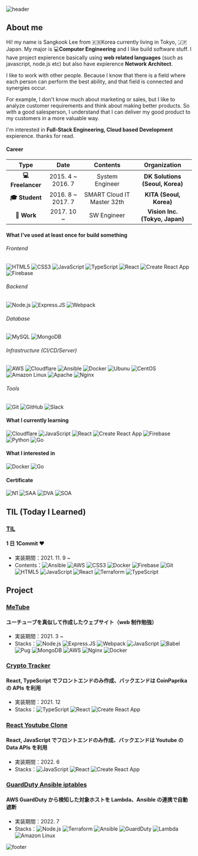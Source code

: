 ![header](https://capsule-render.vercel.app/api?type=slice&animation=blink&color=timeAuto&height=150&section=header&text=SANGKOOK%20LEE)

## About me

Hi! my name is Sangkook Lee from 🇰🇷Korea currently living in Tokyo, 🇯🇵Japan. My major is 💻**Computer Engineering** and I like build software stuff. I have project expierence basically using **web related languages** (such as javascript, node.js etc) but also have expierence **Network Architect**.

I like to work with other people. Because I know that there is a field where each person can perform the best ability, and that field is connected and synergies occur.

For example, I don't know much about marketing or sales, but I like to analyze customer requirements and think about making better products. So with a good salesperson, I understand that I can deliver my good product to my customers in a more valuable way.

I'm interested in **Full-Stack Engineering, Cloud based Development** expierence. thanks for read.

#### Career

|          **Type**          |     **Date**      |        **Contents**        |        **Organization**         |
| :------------------------: | :---------------: | :------------------------: | :-----------------------------: |
| **:computer: Freelancer**  | 2015. 4 ~ 2016. 7 |      System Engineer       | **DK Solutions (Seoul, Korea)** |
| **:mortar_board: Student** | 2016. 8 ~ 2017. 7 | SMART Cloud IT Master 32th |     **KITA (Seoul, Korea)**     |
|     **:office: Work**      |    2017. 10 ~     |        SW Engineer         | **Vision Inc. (Tokyo, Japan)**  |

#### What I've used at least once for build something

###### Frontend

![HTML5](https://img.shields.io/badge/HTML5%20-%23E34F26.svg?&style=for-square&logo=html5&logoColor=white) ![CSS3](https://img.shields.io/badge/CSS3%20-%231572B6.svg?&style=for-square&logo=css3&logoColor=white) ![JavaScript](https://img.shields.io/badge/JavaScript%20-%23323330.svg?&style=for-square&logo=javascript&logoColor=%23F7DF1E) ![TypeScript](https://img.shields.io/badge/TypeScript%20-%23007ACC.svg?&style=for-square&logo=typescript&logoColor=white) ![React](https://img.shields.io/badge/React%20-%2320232a.svg?&style=for-square&logo=react&logoColor=%2361DAFB) ![Create React App](https://img.shields.io/badge/Create%20React%20App%20-%2309D3AC.svg?&style=for-square&logo=createreactapp&logoColor=white) ![Firebase](https://img.shields.io/badge/Firebase%20-%23FF8A65.svg?&style=for-square&logo=firebase&logoColor=white)

###### Backend

![Node.js](https://img.shields.io/badge/Node.js%20-%2343853D.svg?&style=for-square&logo=node.js&logoColor=white) ![Express.JS](https://img.shields.io/badge/Express.js%20-%23404d59.svg?&style=for-square) ![Webpack](https://img.shields.io/badge/webpack%20-%238DD6F9.svg?&style=for-square&logo=webpack&logoColor=black)

###### Database

![MySQL](https://img.shields.io/badge/MySQL-%2300f.svg?&style=for-square&logo=mysql&logoColor=white) ![MongoDB](https://img.shields.io/badge/MongoDB-%234ea94b.svg?&style=for-square&logo=mongodb&logoColor=white)

###### Infrastructure (CI/CD/Server)

![AWS](https://img.shields.io/badge/AWS%20-%23FF9900.svg?&style=for-square&logo=amazon-aws&logoColor=white) ![Cloudflare](https://img.shields.io/badge/Cloudflare%20-%23F38020.svg?&style=for-square&logo=amazon-aws&logoColor=white) ![Ansible](https://img.shields.io/badge/Ansible%20-%23000000.svg?&style=for-square&logo=ansible&logoColor=white) ![Docker](https://img.shields.io/badge/Docker%20-%230db7ed.svg?&style=for-square&logo=docker&logoColor=white) ![Ubunu](https://img.shields.io/badge/Ubuntu-E95420?style=for-square&logo=ubuntu&logoColor=white) ![CentOS](https://img.shields.io/badge/CentOS-262577?style=for-square&logo=centos&logoColor=white) ![Amazon Linux](https://img.shields.io/badge/Amazon%20Linux%20-%23FF9900.svg?&style=for-square&logo=amazon-aws&logoColor=white) ![Apache](https://img.shields.io/badge/Apache%20-%23D42029.svg?&style=for-square&logo=apache&logoColor=white) ![Nginx](https://img.shields.io/badge/Nginx%20-%23009639.svg?&style=for-square&logo=nginx&logoColor=white)

###### Tools

![Git](https://img.shields.io/badge/Git%20-%23F05033.svg?&style=for-square&logo=git&logoColor=white) ![GitHub](https://img.shields.io/badge/GitHub%20-%23181717.svg?&style=for-square&logo=github&logoColor=white) ![Slack](https://img.shields.io/badge/Slack%20-%234A154B.svg?&style=for-square&logo=slack&logoColor=white)

#### What I currently learning

![Cloudflare](https://img.shields.io/badge/Cloudflare%20-%23F38020.svg?&style=for-square&logo=amazon-aws&logoColor=white) ![JavaScript](https://img.shields.io/badge/JavaScript%20-%23323330.svg?&style=for-square&logo=javascript&logoColor=%23F7DF1E) ![React](https://img.shields.io/badge/React%20-%2320232a.svg?&style=for-square&logo=react&logoColor=%2361DAFB) ![Create React App](https://img.shields.io/badge/Create%20React%20App%20-%2309D3AC.svg?&style=for-square&logo=createreactapp&logoColor=white) ![Firebase](https://img.shields.io/badge/Firebase%20-%23FF8A65.svg?&style=for-square&logo=firebase&logoColor=white) ![Python](https://img.shields.io/badge/Python-3776AB.svg?&style=for-square&logo=python&logoColor=white) ![Go](https://img.shields.io/badge/Go-%2300ADD8.svg?style=for-square&logo=go&logoColor=white)

#### What I interested in

![Docker](https://img.shields.io/badge/Docker%20-%230db7ed.svg?&style=for-square&logo=docker&logoColor=white) ![Go](https://img.shields.io/badge/Go-%2300ADD8.svg?style=for-square&logo=go&logoColor=white)

#### Certificate

![N1](https://img.shields.io/badge/JLPT:%20N1-%23E34F27.svg?&style=for-square) ![SAA](https://img.shields.io/badge/Solutions%20Architect%20Associate-%23FF9900.svg?&logo=amazon-aws&style=for-square) ![DVA](https://img.shields.io/badge/Developer%20Associate-%23FF9900.svg?&logo=amazon-aws&style=for-square) ![SOA](https://img.shields.io/badge/SysOps%20Administrator%20Associate-%23FF9900.svg?&logo=amazon-aws&style=for-square)

## TIL (Today I Learned)

### [TIL](https://github.com/solarsdev/TIL)

#### 1 日 1Commit ❤️

- 実装期間：2021. 11. 9 ~
- Contents：![Ansible](https://img.shields.io/badge/Ansible%20-%23000000.svg?&style=for-square&logo=ansible&logoColor=white) ![AWS](https://img.shields.io/badge/AWS%20-%23FF9900.svg?&style=for-square&logo=amazon-aws&logoColor=white) ![CSS3](https://img.shields.io/badge/CSS3%20-%231572B6.svg?&style=for-square&logo=css3&logoColor=white) ![Docker](https://img.shields.io/badge/Docker%20-%230db7ed.svg?&style=for-square&logo=docker&logoColor=white) ![Firebase](https://img.shields.io/badge/Firebase%20-%23FF8A65.svg?&style=for-square&logo=firebase&logoColor=white) ![Git](https://img.shields.io/badge/Git%20-%23F05033.svg?&style=for-square&logo=git&logoColor=white) ![HTML5](https://img.shields.io/badge/HTML5%20-%23E34F26.svg?&style=for-square&logo=html5&logoColor=white) ![JavaScript](https://img.shields.io/badge/JavaScript%20-%23323330.svg?&style=for-square&logo=javascript&logoColor=%23F7DF1E) ![React](https://img.shields.io/badge/React%20-%2320232a.svg?&style=for-square&logo=react&logoColor=%2361DAFB) ![Terraform](https://img.shields.io/badge/Terraform%20-%237B42BC.svg?&style=for-square&logo=terraform&logoColor=white) ![TypeScript](https://img.shields.io/badge/TypeScript%20-%23007ACC.svg?&style=for-square&logo=typescript&logoColor=white)

## Project

### [MeTube](https://github.com/solarsdev/metube-2021)

#### ユーチューブを真似して作成したウェブサイト（web 制作勉強）

- 実装期間：2021. 3 ~
- Stacks：![Node.js](https://img.shields.io/badge/Node.js%20-%2343853D.svg?&style=for-square&logo=node.js&logoColor=white) ![Express.JS](https://img.shields.io/badge/Express.js%20-%23404d59.svg?&style=for-square) ![Webpack](https://img.shields.io/badge/webpack%20-%238DD6F9.svg?&style=for-square&logo=webpack&logoColor=black) ![JavaScript](https://img.shields.io/badge/JavaScript%20-%23323330.svg?&style=for-square&logo=javascript&logoColor=%23F7DF1E) ![Babel](https://img.shields.io/badge/Babel%20-%23323330.svg?&style=for-square&logo=babel&logoColor=%23F7DF1E) ![Pug](https://img.shields.io/badge/Pug%20-%23A86454.svg?&style=for-square&logo=pug&logoColor=%23F7DF1E) ![MongoDB](https://img.shields.io/badge/MongoDB-%234ea94b.svg?&style=for-square&logo=mongodb&logoColor=white) ![AWS](https://img.shields.io/badge/AWS%20-%23FF9900.svg?&style=for-square&logo=amazon-aws&logoColor=white) ![Nginx](https://img.shields.io/badge/Nginx%20-%23009639.svg?&style=for-square&logo=nginx&logoColor=white) ![Docker](https://img.shields.io/badge/Docker%20-%230db7ed.svg?&style=for-square&logo=docker&logoColor=white)

### [Crypto Tracker](https://github.com/solarsdev/react-crypto-tracker)

#### React, TypeScript でフロントエンドのみ作成、バックエンドは CoinPaprika の APIs を利用

- 実装期間：2021. 12
- Stacks：![TypeScript](https://img.shields.io/badge/TypeScript%20-%23007ACC.svg?&style=for-square&logo=typescript&logoColor=white) ![React](https://img.shields.io/badge/React%20-%2320232a.svg?&style=for-square&logo=react&logoColor=%2361DAFB) ![Create React App](https://img.shields.io/badge/Create%20React%20App%20-%2309D3AC.svg?&style=for-square&logo=createreactapp&logoColor=white)

### [React Youtube Clone](https://github.com/solarsdev/react-youtube-clone)

#### React, JavaScript でフロントエンドのみ作成、バックエンドは Youtube の Data APIs を利用

- 実装期間：2022. 6
- Stacks：![JavaScript](https://img.shields.io/badge/JavaScript%20-%23323330.svg?&style=for-square&logo=javascript&logoColor=%23F7DF1E) ![React](https://img.shields.io/badge/React%20-%2320232a.svg?&style=for-square&logo=react&logoColor=%2361DAFB) ![Create React App](https://img.shields.io/badge/Create%20React%20App%20-%2309D3AC.svg?&style=for-square&logo=createreactapp&logoColor=white)

### [GuardDuty Ansible iptables](https://github.com/solarsdev/guardduty-ansible-iptables)

#### AWS GuardDuty から検知した対象ホストを Lambda、Ansible の連携で自動遮断

- 実装期間：2022. 7
- Stacks：![Node.js](https://img.shields.io/badge/Node.js%20-%2343853D.svg?&style=for-square&logo=node.js&logoColor=white) ![Terraform](https://img.shields.io/badge/Terraform%20-%237B42BC.svg?&style=for-square&logo=terraform&logoColor=white) ![Ansible](https://img.shields.io/badge/Ansible%20-%23000000.svg?&style=for-square&logo=ansible&logoColor=white) ![GuardDuty](https://img.shields.io/badge/GuardDuty%20-%23FF9900.svg?&style=for-square&logo=amazon-aws&logoColor=white) ![Lambda](https://img.shields.io/badge/Lambda%20-%23FF9900.svg?&style=for-square&logo=amazon-aws&logoColor=white) ![Amazon Linux](https://img.shields.io/badge/Amazon%20Linux%20-%23FF9900.svg?&style=for-square&logo=amazon-aws&logoColor=white)

![footer](https://capsule-render.vercel.app/api?type=slice&color=timeAuto&height=100&section=footer)
